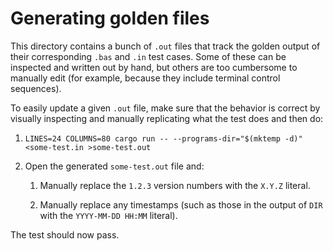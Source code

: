 # Generating golden files

This directory contains a bunch of `.out` files that track the golden output
of their corresponding `.bas` and `.in` test cases.  Some of these can be
inspected and written out by hand, but others are too cumbersome to manually
edit (for example, because they include terminal control sequences).

To easily update a given `.out` file, make sure that the behavior is correct by
visually inspecting and manually replicating what the test does and then do:

1.  ```text
    LINES=24 COLUMNS=80 cargo run -- --programs-dir="$(mktemp -d)" <some-test.in >some-test.out
    ```

1.  Open the generated `some-test.out` file and:

    1.  Manually replace the `1.2.3` version numbers with the `X.Y.Z` literal.

    1.  Manually replace any timestamps (such as those in the output of `DIR`
        with the `YYYY-MM-DD HH:MM` literal).

The test should now pass.
